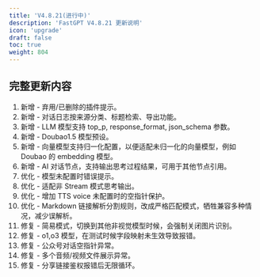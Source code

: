 ```yaml
---
title: 'V4.8.21(进行中)'
description: 'FastGPT V4.8.21 更新说明'
icon: 'upgrade'
draft: false
toc: true
weight: 804
---
```




## 完整更新内容

1. 新增 - 弃用/已删除的插件提示。
2. 新增 - 对话日志按来源分类、标题检索、导出功能。
3. 新增 - LLM 模型支持 top_p, response_format, json_schema 参数。
4. 新增 - Doubao1.5 模型预设。
5. 新增 - 向量模型支持归一化配置，以便适配未归一化的向量模型，例如 Doubao 的 embedding 模型。
6. 新增 - AI 对话节点，支持输出思考过程结果，可用于其他节点引用。
7. 优化 - 模型未配置时错误提示。
8. 优化 - 适配非 Stream 模式思考输出。
9. 优化 - 增加 TTS voice 未配置时的空指针保护。
10. 优化 - Markdown 链接解析分割规则，改成严格匹配模式，牺牲兼容多种情况，减少误解析。
11. 修复 - 简易模式，切换到其他非视觉模型时候，会强制关闭图片识别。
12. 修复 - o1,o3 模型，在测试时候字段映射未生效导致报错。
13. 修复 - 公众号对话空指针异常。
14. 修复 - 多个音频/视频文件展示异常。
15. 修复 - 分享链接鉴权报错后无限循环。